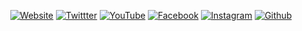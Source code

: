 <div align="center">

[![Website](https://img.shields.io/twitter/url?color=orange&label=Website&logo=kubuntu&logoColor=orange&style=for-the-badge&url=https%3A%2F%2Fwww.easter.company)](https://www.easter.company)
[![Twittter](https://img.shields.io/twitter/url?color=9cf&label=twitter&logo=x&logoColor=9cf&style=for-the-badge&url=https%3A%2F%2Fx.com%2Feastercompany)](https://www.x.com/eastercompany)
[![YouTube](https://img.shields.io/twitter/url?color=red&label=youtube&logo=youtube&logoColor=red&style=for-the-badge&url=https%3A%2F%2Fwww.youtube.com%2F%40eastercompany)](https://www.youtube.com/@eastercompany)
[![Facebook](https://img.shields.io/twitter/url?color=blue&label=facebook&logo=facebook&logoColor=blue&style=for-the-badge&url=https%3A%2F%2Fwww.facebook.com%2Feastercompany)](https://www.facebook.com/eastercompany)
[![Instagram](https://img.shields.io/twitter/url?color=yellow&label=instagram&logo=instagram&logoColor=yellow&style=for-the-badge&url=https%3A%2F%2Fwww.instagram.com%2Feastercompany)](https://www.instagram.com/eastercompany)
[![Github](https://img.shields.io/twitter/url?color=blue&label=discord&logo=discord&logoColor=white&style=for-the-badge&url=https%3A%2F%2Fdiscord.gg%2F9XT4Cbmx)](https://discord.gg/9XT4Cbmx)

</div>
